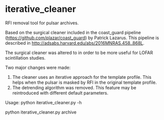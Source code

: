 # iterative_cleaner
RFI removal tool for pulsar archives.

Based on the surgical cleaner included in the coast_guard pipeline (https://github.com/plazar/coast_guard) by Patrick Lazarus. This pipeline is described in http://adsabs.harvard.edu/abs/2016MNRAS.458..868L.

The surgical cleaner was altered to in order to be more useful for LOFAR scintillation studies.

Two major changes were made:
  1. The cleaner uses an iterative approach for the template profile. This helps when the pulsar is masked by RFI in the original template profile.
  2. The detrending algorithm was removed. This feature may be reintroduced with different default parameters.
  
Usage:
  python iterative_cleaner.py -h
  
  python iterative_cleaner.py archive
